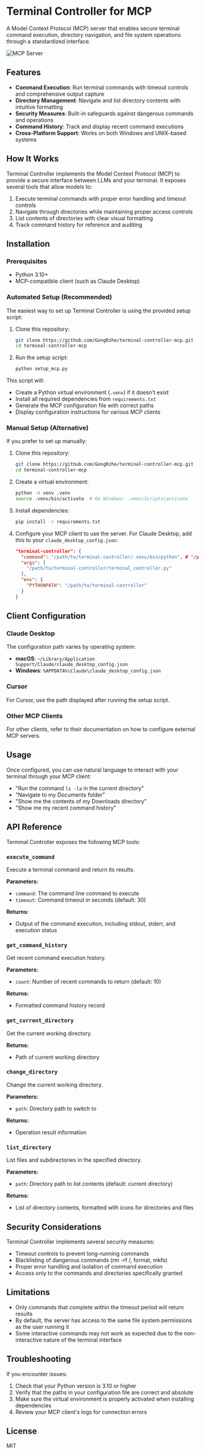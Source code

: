 # Terminal Controller for MCP

A Model Context Protocol (MCP) server that enables secure terminal command execution, directory navigation, and file system operations through a standardized interface.

![](https://badge.mcpx.dev?type=server 'MCP Server')

## Features

- **Command Execution**: Run terminal commands with timeout controls and comprehensive output capture
- **Directory Management**: Navigate and list directory contents with intuitive formatting
- **Security Measures**: Built-in safeguards against dangerous commands and operations
- **Command History**: Track and display recent command executions
- **Cross-Platform Support**: Works on both Windows and UNIX-based systems

## How It Works

Terminal Controller implements the Model Context Protocol (MCP) to provide a secure interface between LLMs and your terminal. It exposes several tools that allow models to:

1. Execute terminal commands with proper error handling and timeout controls
2. Navigate through directories while maintaining proper access controls
3. List contents of directories with clear visual formatting
4. Track command history for reference and auditing

## Installation

### Prerequisites

- Python 3.10+
- MCP-compatible client (such as Claude Desktop)

### Automated Setup (Recommended)

The easiest way to set up Terminal Controller is using the provided setup script:

1. Clone this repository:
   ```bash
   git clone https://github.com/GongRzhe/terminal-controller-mcp.git
   cd terminal-controller-mcp
   ```

2. Run the setup script:
   ```bash
   python setup_mcp.py
   ```

This script will:
- Create a Python virtual environment (`.venv`) if it doesn't exist
- Install all required dependencies from `requirements.txt`
- Generate the MCP configuration file with correct paths
- Display configuration instructions for various MCP clients

### Manual Setup (Alternative)

If you prefer to set up manually:

1. Clone this repository:
   ```bash
   git clone https://github.com/GongRzhe/terminal-controller-mcp.git
   cd terminal-controller-mcp
   ```

2. Create a virtual environment:
   ```bash
   python -m venv .venv
   source .venv/bin/activate  # On Windows: .venv\Scripts\activate
   ```

3. Install dependencies:
   ```bash
   pip install -r requirements.txt
   ```

4. Configure your MCP client to use the server. For Claude Desktop, add this to your `claude_desktop_config.json`:
   ```json
   "terminal-controller": {
     "command": "/path/to/terminal-controller/.venv/bin/python", # "/path/to/terminal-controller/.venv/Scripts/python"
     "args": [
       "/path/to/terminal-controller/terminal_controller.py"
     ],
     "env": {
       "PYTHONPATH": "/path/to/terminal-controller"
     }
   }
   ```

## Client Configuration

### Claude Desktop

The configuration path varies by operating system:
- **macOS**: `~/Library/Application Support/Claude/claude_desktop_config.json`
- **Windows**: `%APPDATA%\Claude\claude_desktop_config.json`

### Cursor

For Cursor, use the path displayed after running the setup script.

### Other MCP Clients

For other clients, refer to their documentation on how to configure external MCP servers.

## Usage

Once configured, you can use natural language to interact with your terminal through your MCP client:

- "Run the command `ls -la` in the current directory"
- "Navigate to my Documents folder"
- "Show me the contents of my Downloads directory"
- "Show me my recent command history"

## API Reference

Terminal Controller exposes the following MCP tools:

### `execute_command`

Execute a terminal command and return its results.

**Parameters:**
- `command`: The command line command to execute
- `timeout`: Command timeout in seconds (default: 30)

**Returns:**
- Output of the command execution, including stdout, stderr, and execution status

### `get_command_history`

Get recent command execution history.

**Parameters:**
- `count`: Number of recent commands to return (default: 10)

**Returns:**
- Formatted command history record

### `get_current_directory`

Get the current working directory.

**Returns:**
- Path of current working directory

### `change_directory`

Change the current working directory.

**Parameters:**
- `path`: Directory path to switch to

**Returns:**
- Operation result information

### `list_directory`

List files and subdirectories in the specified directory.

**Parameters:**
- `path`: Directory path to list contents (default: current directory)

**Returns:**
- List of directory contents, formatted with icons for directories and files

## Security Considerations

Terminal Controller implements several security measures:

- Timeout controls to prevent long-running commands
- Blacklisting of dangerous commands (rm -rf /, format, mkfs)
- Proper error handling and isolation of command execution
- Access only to the commands and directories specifically granted

## Limitations

- Only commands that complete within the timeout period will return results
- By default, the server has access to the same file system permissions as the user running it
- Some interactive commands may not work as expected due to the non-interactive nature of the terminal interface

## Troubleshooting

If you encounter issues:

1. Check that your Python version is 3.10 or higher
2. Verify that the paths in your configuration file are correct and absolute
3. Make sure the virtual environment is properly activated when installing dependencies
4. Review your MCP client's logs for connection errors

## License

MIT
